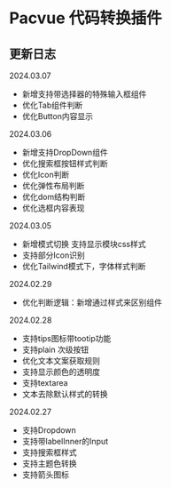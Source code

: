# Pacvue 代码转换插件


## 更新日志

2024.03.07
- 新增支持带选择器的特殊输入框组件
- 优化Tab组件判断
- 优化Button内容显示

2024.03.06
- 新增支持DropDown组件
- 优化搜索框按钮样式判断
- 优化Icon判断
- 优化弹性布局判断
- 优化dom结构判断
- 优化选框内容表现

2024.03.05
- 新增模式切换 支持显示模块css样式
- 支持部分Icon识别
- 优化Tailwind模式下，字体样式判断

2024.02.29
- 优化判断逻辑：新增通过样式来区别组件

2024.02.28
- 支持tips图标带tootip功能
- 支持plain 次级按钮
- 优化文本文案获取规则
- 支持显示颜色的透明度
- 支持textarea
- 文本去除默认样式的转换

2024.02.27
- 支持Dropdown
- 支持带labelInner的Input
- 支持搜索框样式
- 支持主题色转换
- 支持箭头图标


